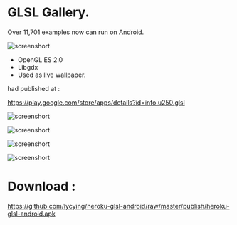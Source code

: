 GLSL  Gallery.
=============

Over 11,701 examples now can run on Android.

![screenshort](https://raw.githubusercontent.com/lycying/heroku-glsl-android/master/publish/chart.png)

* OpenGL ES 2.0
* Libgdx
* Used as live wallpaper.

had published at :

https://play.google.com/store/apps/details?id=info.u250.glsl

![screenshort](https://raw.githubusercontent.com/lycying/heroku-glsl-android/master/publish/s1.png)

![screenshort](https://raw.githubusercontent.com/lycying/heroku-glsl-android/master/publish/s2.png)

![screenshort](https://raw.githubusercontent.com/lycying/heroku-glsl-android/master/publish/s3.png)

![screenshort](https://raw.githubusercontent.com/lycying/heroku-glsl-android/master/publish/s4.png)



Download :
==========
https://github.com/lycying/heroku-glsl-android/raw/master/publish/heroku-glsl-android.apk
